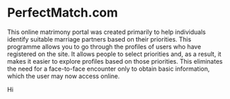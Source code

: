# PerfectMatch.com

This online matrimony portal was created primarily to help individuals identify suitable marriage partners based on their priorities. This programme allows you to go through the profiles of users who have registered on the site. It allows people to select priorities and, as a result, it makes it easier to explore profiles based on those priorities. This eliminates the need for a face-to-face encounter only to obtain basic information, which the user may now access online.

Hi